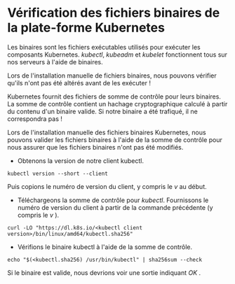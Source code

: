 # Vérification des fichiers binaires de la plate-forme Kubernetes
Les binaires sont les fichiers exécutables utilisés pour exécuter les composants Kubernetes. *kubectl*, *kubeadm* et *kubelet* fonctionnent tous sur nos serveurs à l'aide de binaires.<br>

Lors de l'installation manuelle de fichiers binaires, nous pouvons vérifier qu'ils n'ont pas été altérés avant de les exécuter !<br>

Kubernetes fournit des fichiers de somme de contrôle pour leurs binaires. La somme de contrôle contient un hachage cryptographique calculé à partir du contenu d'un binaire valide.
Si notre binaire a été trafiqué, il ne correspondra pas !<br>

Lors de l'installation manuelle des fichiers binaires Kubernetes, nous pouvons valider les fichiers binaires à l'aide de la somme de contrôle pour nous assurer que les fichiers binaires n'ont pas été modifiés.<br>

- Obtenons la version de notre client kubectl.
```
kubectl version --short --client
```

Puis copions le numéro de version du client, y compris le *v* au début.

- Téléchargeons la somme de contrôle pour *kubectl*. Fournissons le numéro de version du client à partir de la commande précédente (y compris le *v* ).
```
curl -LO "https://dl.k8s.io/<kubectl client version>/bin/linux/amd64/kubectl.sha256"
```

- Vérifions le binaire kubectl à l'aide de la somme de contrôle.
```
echo "$(<kubectl.sha256) /usr/bin/kubectl" | sha256sum --check
```

Si le binaire est valide, nous devrions voir une sortie indiquant *OK* .